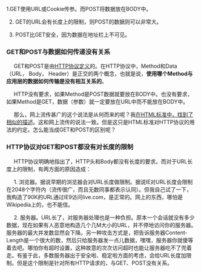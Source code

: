1.GET使用URL或Cookie传参。而POST将数据放在BODY中。

2. GET的URL会有长度上的限制，则POST的数据则可以非常大。

3. POST比GET安全，因为数据在地址栏上不可见。



### GET和POST与数据如何传递没有关系

     GET和POST是由[HTTP协议定义](http://www.w3.org/Protocols/rfc2616/rfc2616.html)的。在HTTP协议中，Method和Data（URL， Body， Header）是正交的两个概念，也就是说，**使用哪个Method与应用层的数据如何传输是没有相互关系的**。

     HTTP没有要求，如果Method是POST数据就要放在BODY中。也没有要求，如果Method是GET，数据（参数）就一定要放在URL中而不能放在BODY中。

     那么，网上流传甚广的这个说法是从何而来的呢？我[在HTML标准中，找到了相似的描述](http://www.w3.org/TR/REC-html40/interact/forms.html#h-17.13.1)。这和网上流传的说法一致。但是这只是HTML标准对HTTP协议的用法的约定。怎么能当成GET和POST的区别呢？



### HTTP协议对GET和POST都没有对长度的限制

     HTTP协议明确地指出了，HTTP头和Body都没有长度的要求。而对于URL长度上的限制，有两方面的原因造成：

     1. 浏览器。据说早期的浏览器会对URL长度做限制。据说IE对URL长度会限制在2048个字符内（流传很广，而且无数同事都表示认同）。但我自己试了一下，我构造了90K的URL通过IE9访问live.com，是正常的。网上的东西，哪怕是Wikipedia上的，也不能信。

     2. 服务器。URL长了，对服务器处理也是一种负担。原本一个会话就没有多少数据，现在如果有人恶意地构造几个几M大小的URL，并不停地访问你的服务器。服务器的最大并发数显然会下降。另一种攻击方式是，把告诉服务器Content-Length是一个很大的数，然后只给服务器发一点儿数据，嘿嘿，服务器你就傻等着去吧。哪怕你有超时设置，这种故意的次次访问超时也能让服务器吃不了兜着走。有鉴于此，多数服务器出于安全啦、稳定啦方面的考虑，会给URL长度加限制。但是这个限制是针对所有HTTP请求的，与GET、POST没有关系。

